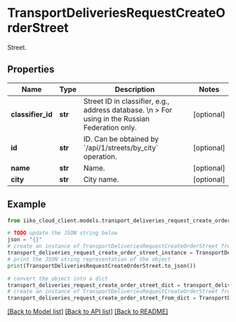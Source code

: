# TransportDeliveriesRequestCreateOrderStreet

Street.

## Properties

Name | Type | Description | Notes
------------ | ------------- | ------------- | -------------
**classifier_id** | **str** | Street ID in classifier, e.g., address database.  \\n &gt; For using in the Russian Federation only. | [optional] 
**id** | **str** | ID.                 Can be obtained by &#x60;/api/1/streets/by_city&#x60; operation. | [optional] 
**name** | **str** | Name. | [optional] 
**city** | **str** | City name. | [optional] 

## Example

```python
from iiko_cloud_client.models.transport_deliveries_request_create_order_street import TransportDeliveriesRequestCreateOrderStreet

# TODO update the JSON string below
json = "{}"
# create an instance of TransportDeliveriesRequestCreateOrderStreet from a JSON string
transport_deliveries_request_create_order_street_instance = TransportDeliveriesRequestCreateOrderStreet.from_json(json)
# print the JSON string representation of the object
print(TransportDeliveriesRequestCreateOrderStreet.to_json())

# convert the object into a dict
transport_deliveries_request_create_order_street_dict = transport_deliveries_request_create_order_street_instance.to_dict()
# create an instance of TransportDeliveriesRequestCreateOrderStreet from a dict
transport_deliveries_request_create_order_street_from_dict = TransportDeliveriesRequestCreateOrderStreet.from_dict(transport_deliveries_request_create_order_street_dict)
```
[[Back to Model list]](../README.md#documentation-for-models) [[Back to API list]](../README.md#documentation-for-api-endpoints) [[Back to README]](../README.md)



